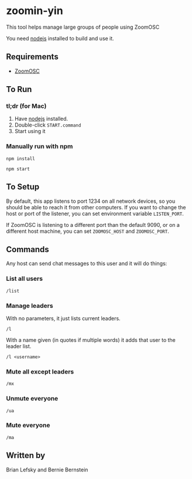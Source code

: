 # zoomin-yin

This tool helps manage large groups of people using ZoomOSC

You need [nodejs](https://nodejs.org/en/) installed to build and use it.

## Requirements

- [ZoomOSC](https://www.liminalet.com/zoomosc)

## To Run

### tl;dr (for Mac)

1. Have [nodejs](https://nodejs.org/en/) installed.
2. Double-click `START.command`
3. Start using it

### Manually run with npm

```
npm install
```

```
npm start
```

## To Setup

By default, this app listens to port 1234 on all network devices, so you should be able to reach it
from other computers. If you want to change the host or port of the listener, you can set
environment variable `LISTEN_PORT`.

If ZoomOSC is listening to a different port than the default 9090, or on a different host machine,
you can set `ZOOMOSC_HOST` and `ZOOMOSC_PORT`.


## Commands

Any host can send chat messages to this user and it will do things:

### List all users
```
/list
```

### Manage leaders

With no parameters, it just lists current leaders.

```
/l
```

With a name given (in quotes if multiple words) it adds that user to the leader list.
```
/l <username>
```

### Mute all except leaders
```
/mx
```

### Unmute everyone
```
/ua
```

### Mute everyone
```
/ma
```

## Written by

Brian Lefsky and Bernie Bernstein
